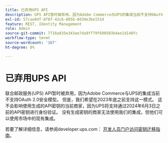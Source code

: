 ```yaml
---
title: 已弃用UPS API
description: UPS API暂时被弃用，因为Adobe Commerce与UPS的集成当前不支持OAuth 2.0安全模型。 但是，我们预计将在今年年底之前支持这一模式。 这不会影响使用生成的API密钥的当前商家，因为UPS将支持通过2024年6月3日之前的API密钥进行身份验证。 没有生成密钥的商家无法使用我们的集成，但他们可以使用市场中的现有集成。
exl-id: 57cae8df-8f8f-42c6-805b-8d34e3be151d
feature: REST, Identity Management
role: Admin
source-git-commit: 7718a835e343ae7da9ff79f690503b4ee1d140fc
workflow-type: tm+mt
source-wordcount: '167'
ht-degree: 0%

---
```


# 已弃用UPS API

联合邮政服务(UPS) API暂时被弃用，因为Adobe Commerce与UPS的集成当前不支持OAuth 2.0安全模型。 但是，我们希望在2023年底之前支持这一模式。 这不会影响使用生成的API密钥的当前商家，因为UPS将支持通过2024年6月3日之前的API密钥进行身份验证。 没有生成密钥的商家无法使用我们的集成，但他们可以使用市场中的现有集成。

若要了解详细信息，请参阅developer.ups.com： [开发人员门户访问密钥迁移指南](https://developer.ups.com/oauth-developer-guide?loc=en_US&sp_rid=NTA5MzQ1OTE2NjEyS0&sp_mid=72989914)。
